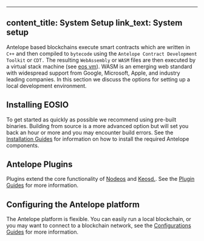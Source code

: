  ---
content_title: System Setup
link_text: System setup
---

Antelope based blockchains execute smart contracts which are written in `C++` and then compiled to `bytecode` using the `Antelope Contract Development Toolkit` or `CDT.` The resulting `WebAssembly` or `WASM` files are then executed by a virtual stack machine (see [eos vm](https://github.com/EOSIO/eos-vm)). WASM is an emerging web standard with widespread support from Google, Microsoft, Apple, and industry leading companies. In this section we discuss the options for setting up a local development environment.

## Installing EOSIO
To get started as quickly as possible we recommend using pre-built binaries. Building from source is a more advanced option but will set you back an hour or more and you may encounter build errors. See the [Installation Guides](10_installation-guides.md) for information on how to install the required Antelope components.

## Antelope Plugins
Plugins extend the core functionality of [Nodeos](../../glossary/index#nodeos) and [Keosd.](../../glossary/index#keosd). See the [Plugin Guides](15_plugin-guides.md) for more information.

## Configuring the Antelope platform
The Antelope platform is flexible. You can easily run a local blockchain, or you may want to connect to a blockchain network, see the [Configurations Guides](20_configuration-guides.md) for more information.  

